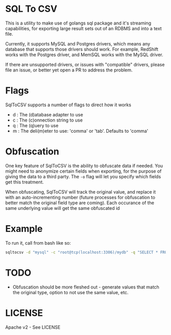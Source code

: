 SQL To CSV
============

This is a utility to make use of golangs sql package and it's streaming capabilities,
for exporting large result sets out of an RDBMS and into a text file.

Currently, it supports MySQL and Postgres drivers, which means any database that
supports those drivers should work. For example, RedShift works with the Postgres driver,
and MemSQL works with the MySQL driver.

If there are unsupported drivers, or issues with "compatible" drivers, please
file an issue, or better yet open a PR to address the problem.

Flags
=====

SqlToCSV supports a number of flags to direct how it works

* d : The (d)atabase adapter to use
* c : The (c)onnection string to use
* q : The (q)uery to use
* m : The deli(m)eter to use: 'comma' or 'tab'. Defaults to 'comma'

Obfuscation
===========
One key feature of SqlToCSV is the ability to obfuscate data if needed. You might need
to anonymize certain fields when exporting, for the purpose of giving the data to a
third party. The `-o` flag will let you specify which fields get this treatment.

When obfuscating, SqlToCSV will track the original value, and replace it with an
auto-incrementing number (future processes for obfuscation to better match the original
field type are coming). Each occurance of the same underlying value will get the same
obfuscated id

Example
========
To run it, call from bash like so:

```bash
sqltocsv -d "mysql" -c "root@tcp(localhost:3306)/mydb" -q "SELECT * FROM table" > outfile.csv
```

TODO
=====
* Obfuscation should be more fleshed out - generate values that match the original type, option to not use the same value, etc.

LICENSE
=========
Apache v2 - See LICENSE
